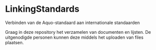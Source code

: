 # LinkingStandards

Verbinden van de Aquo-standaard aan internationale standaarden

Graag in deze repository het verzamelen van documenten en lijsten.
De uitgenodigde personen kunnen deze middels het uploaden van files plaatsen.
